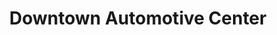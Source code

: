 ---
title: "Downtown Automotive Center"
url: /eugene/downtown-automotive-center/
shop: car repair
---